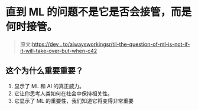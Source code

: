 # 直到 ML 的问题不是它是否会接管，而是何时接管。

> 原文:[https://dev . to/alwaysworkingsr/til-the-question-of-ml-is-not-if-it-will-take-over-but-when-c42](https://dev.to/alwaysworkingsr/til-that-the-question-of-ml-is-not-if-it-will-take-over-but-when-c42)

## 这个为什么重要重要？

1.  显示了 ML 和 AI 的真正威力。
2.  它让你思考人类如何在社会中保持相关性。
3.  它显示了 ML 的重要性，我们知道它将变得非常重要
